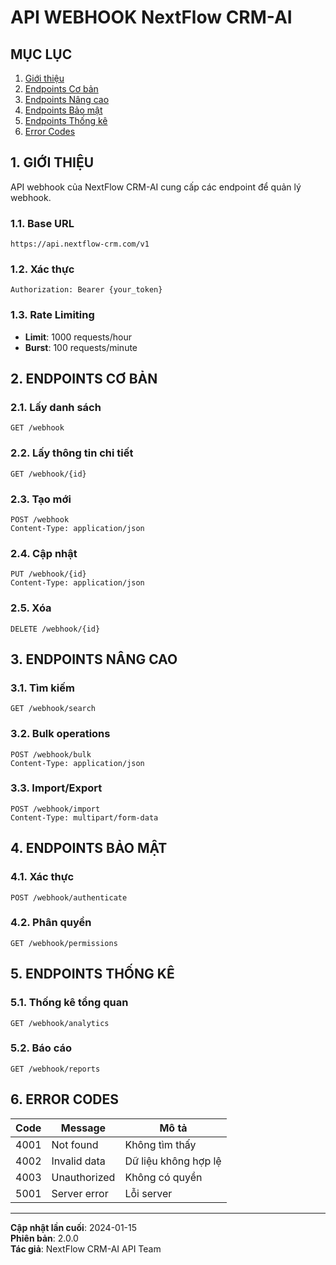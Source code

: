 # API WEBHOOK NextFlow CRM-AI

## MỤC LỤC

1. [Giới thiệu](#1-giới-thiệu)
2. [Endpoints Cơ bản](#2-endpoints-cơ-bản)
3. [Endpoints Nâng cao](#3-endpoints-nâng-cao)
4. [Endpoints Bảo mật](#4-endpoints-bảo-mật)
5. [Endpoints Thống kê](#5-endpoints-thống-kê)
6. [Error Codes](#6-error-codes)

## 1. GIỚI THIỆU

API webhook của NextFlow CRM-AI cung cấp các endpoint để quản lý webhook.

### 1.1. Base URL

```
https://api.nextflow-crm.com/v1
```

### 1.2. Xác thực

```http
Authorization: Bearer {your_token}
```

### 1.3. Rate Limiting

- **Limit**: 1000 requests/hour
- **Burst**: 100 requests/minute

## 2. ENDPOINTS CƠ BẢN

### 2.1. Lấy danh sách

```http
GET /webhook
```

### 2.2. Lấy thông tin chi tiết

```http
GET /webhook/{id}
```

### 2.3. Tạo mới

```http
POST /webhook
Content-Type: application/json
```

### 2.4. Cập nhật

```http
PUT /webhook/{id}
Content-Type: application/json
```

### 2.5. Xóa

```http
DELETE /webhook/{id}
```

## 3. ENDPOINTS NÂNG CAO

### 3.1. Tìm kiếm

```http
GET /webhook/search
```

### 3.2. Bulk operations

```http
POST /webhook/bulk
Content-Type: application/json
```

### 3.3. Import/Export

```http
POST /webhook/import
Content-Type: multipart/form-data
```

## 4. ENDPOINTS BẢO MẬT

### 4.1. Xác thực

```http
POST /webhook/authenticate
```

### 4.2. Phân quyền

```http
GET /webhook/permissions
```

## 5. ENDPOINTS THỐNG KÊ

### 5.1. Thống kê tổng quan

```http
GET /webhook/analytics
```

### 5.2. Báo cáo

```http
GET /webhook/reports
```

## 6. ERROR CODES

| Code | Message | Mô tả |
|------|---------|-------|
| 4001 | Not found | Không tìm thấy |
| 4002 | Invalid data | Dữ liệu không hợp lệ |
| 4003 | Unauthorized | Không có quyền |
| 5001 | Server error | Lỗi server |

---

**Cập nhật lần cuối**: 2024-01-15  
**Phiên bản**: 2.0.0  
**Tác giả**: NextFlow CRM-AI API Team
